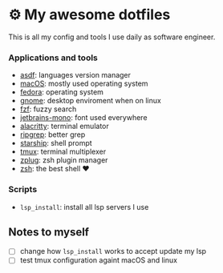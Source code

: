 # ⚙️ My awesome dotfiles

This is all my config and tools I use daily as software engineer.

### Applications and tools

- [asdf](https://asdf-vim.com/): languages version manager
- [macOS](https://apple.com/macos): mostly used operating system
- [fedora](https://archlinux.org/): operating system
- [gnome](https://gnome.org/): desktop enviroment when on linux
- [fzf](https://github.com/junegunn/fzf/): fuzzy search
- [jetbrains-mono](https://jetbrains.com/lp/mono/): font used everywhere
- [alacritty](https://github.com/kovidgoyal/kitty/): terminal emulator
- [ripgrep](https://github.com/BurntSushi/ripgrep/): better grep
- [starship](https://starship.rs/): shell prompt
- [tmux](https://github.com/tmux/tmux/): terminal multiplexer
- [zplug](https://github.com/zplug/zplug/): zsh plugin manager
- [zsh](https://zsh.org/): the best shell ❤️

### Scripts

- `lsp_install`: install all lsp servers I use

## Notes to myself

- [ ] change how `lsp_install` works to accept update my lsp
- [ ] test tmux configuration againt macOS and linux
